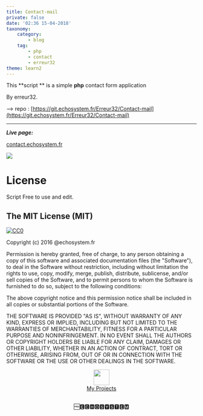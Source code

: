 ```yaml
---
title: Contact-mail
private: false
date: '02:36 15-04-2018'
taxonomy:
    category:
        - blog
    tag:
        - php
        - contact
        - erreur32
theme: learn2
---
```


This **script **  is  a simple   **php**  contact form application 

By erreur32.

--> repo : [https://git.echosystem.fr/Erreur32/Contact-mail](https://git.echosystem.fr/Erreur32/Contact-mail)

---

***Live page:***

[contact.echosystem.fr](https://contact.echosystem.fr)

 
[![](https://blog.echosystem.fr/img/e4/contactechosystemfr.png)](https://contact.echosystem.fr)

# License 

 Script Free to use and edit.
 
 

## The MIT License (MIT)

[![CC0](https://licensebuttons.net/p/zero/1.0/88x31.png)](http://creativecommons.org/publicdomain/zero/1.0/)

Copyright (c) 2016 @echosystem.fr

Permission is hereby granted, free of charge, to any person obtaining a copy of this software and associated documentation files (the "Software"), to deal in the Software without restriction, including without limitation the rights to use, copy, modify, merge, publish, distribute, sublicense, and/or sell copies of the Software, and to permit persons to whom the Software is furnished to do so, subject to the following conditions:

The above copyright notice and this permission notice shall be included in all copies or substantial portions of the Software.

THE SOFTWARE IS PROVIDED "AS IS", WITHOUT WARRANTY OF ANY KIND, EXPRESS OR IMPLIED, INCLUDING BUT NOT LIMITED TO THE WARRANTIES OF MERCHANTABILITY, FITNESS FOR A PARTICULAR PURPOSE AND NONINFRINGEMENT. IN NO EVENT SHALL THE AUTHORS OR COPYRIGHT HOLDERS BE LIABLE FOR ANY CLAIM, DAMAGES OR OTHER LIABILITY, WHETHER IN AN ACTION OF CONTRACT, TORT OR OTHERWISE, ARISING FROM, OUT OF OR IN CONNECTION WITH THE SOFTWARE OR THE USE OR OTHER DEALINGS IN THE SOFTWARE.


<center>
<div class="row">
<div class="4u 12u$(mobile)">
<img src="https://echosystem.fr/_img/1skull-50.png" alt="" width="42" height="41" />
<br><a href="https://echosystem.fr/my-projects">My Projects</a>
</div>
</div>
<p><br> 🆓🅴🅲🅷🅾️🆂🆈🆂🆃🅴🅼</p>
</center>
